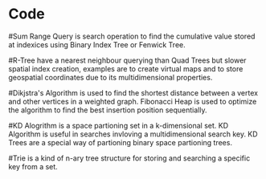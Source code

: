 # Code

#Sum Range Query is search operation to find the cumulative value stored at indexices using Binary Index Tree or Fenwick Tree.

#R-Tree have a nearest neighbour querying than Quad Trees but slower spatial index creation, examples are to create virtual maps and to store geospatial coordinates due to its multidimensional properties. 

#Dikjstra's Algorithm is used to find the shortest distance between a vertex and other vertices in a weighted graph. Fibonacci Heap is used to optimize the algorithm to find the best insertion position sequentially. 

#KD Alogrithm is a space partioning set in a k-dimensional set. KD Algorithm is useful in searches invloving a multidimensional search key. KD Trees are a special way of partioning binary space partioning trees. 

#Trie is a kind of n-ary tree structure for storing and searching a specific key from a set.

